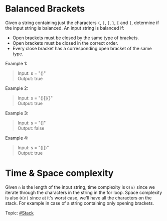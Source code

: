 # Balanced Brackets
Given a string containing just the characters `(`, `)`, `{`, `}`, `[` and `]`, determine if the 
input string is balanced. An input string is balanced if:

* Open brackets must be closed by the same type of brackets.
* Open brackets must be closed in the correct order.
* Every close bracket has a corresponding open bracket of the same type.

Example 1:
> Input: s = "()" \
Output: true

Example 2:
> Input: s = "()[]{}" \
Output: true

Example 3:
> Input: s = "(]" \
Output: false

Example 4:
> Input: s = "([])" \
Output: true

# Time & Space complexity
Given `n` is the length of the input string, time complexity is `O(n)` since we iterate through the 
characters in the string in the for loop. Space complexity is also `O(n)` since at it's worst case, 
we'll have all the characters on the stack. For example in case of a string containing only opening 
brackets.

Topic: [#Stack]()
